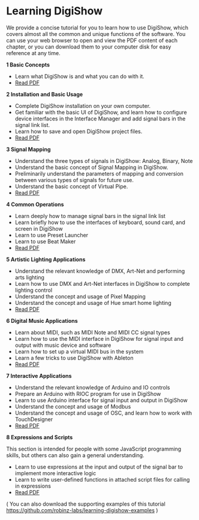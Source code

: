 # Learning DigiShow 

We provide a concise tutorial for you to learn how to use DigiShow, which covers almost all the common and unique functions of the software. 
You can use your web browser to open and view the PDF content of each chapter, or you can download them to your computer disk for easy reference at any time. 


**1 Basic Concepts** 
- Learn what DigiShow is and what you can do with it.
- [Read PDF](http://cdn.digishow.cn/digishow/tutorials/learning-digishow-en/Learning%20DigiShow%201%20Basic%20Concepts.pdf) 

**2 Installation and Basic Usage** 
- Complete DigiShow installation on your own computer.
- Get familiar with the basic UI of DigiShow, and learn how to configure device interfaces in the Interface Manager and add signal bars in the signal link list.
- Learn how to save and open DigiShow project files.
- [Read PDF](http://cdn.digishow.cn/digishow/tutorials/learning-digishow-en/Learning%20DigiShow%202%20Installation%20and%20Basic%20Usage.pdf) 

**3 Signal Mapping** 
- Understand the three types of signals in DigiShow: Analog, Binary, Note
- Understand the basic concept of Signal Mapping in DigiShow.
- Preliminarily understand the parameters of mapping and conversion between various types of signals for future use.
- Understand the basic concept of Virtual Pipe.
- [Read PDF](http://cdn.digishow.cn/digishow/tutorials/learning-digishow-en/Learning%20DigiShow%203%20Signal%20Mapping.pdf) 

**4 Common Operations** 
- Learn deeply how to manage signal bars in the signal link list
- Learn briefly how to use the interfaces of keyboard, sound card, and screen in DigiShow
- Learn to use Preset Launcher
- Learn to use Beat Maker
- [Read PDF](http://cdn.digishow.cn/digishow/tutorials/learning-digishow-en/Learning%20DigiShow%204%20Common%20Operations.pdf) 

**5 Artistic Lighting Applications** 
- Understand the relevant knowledge of DMX, Art-Net and performing arts lighting
- Learn how to use DMX and Art-Net interfaces in DigiShow to complete lighting control
- Understand the concept and usage of Pixel Mapping
- Understand the concept and usage of Hue smart home lighting
- [Read PDF](http://cdn.digishow.cn/digishow/tutorials/learning-digishow-en/Learning%20DigiShow%205%20Artistic%20Lighting%20Applications.pdf) 

**6 Digital Music Applications** 
- Learn about MIDI, such as MIDI Note and MIDI CC signal types
- Learn how to use the MIDI interface in DigiShow for signal input and output with music device and software
- Learn how to set up a virtual MIDI bus in the system
- Learn a few tricks to use DigiShow with Ableton
- [Read PDF](http://cdn.digishow.cn/digishow/tutorials/learning-digishow-en/Learning%20DigiShow%206%20Digital%20Music%20Applications.pdf) 

**7 Interactive Applications** 
- Understand the relevant knowledge of Arduino and IO controls
- Prepare an Arduino with RIOC program for use in DigiShow
- Learn to use Arduino interface for signal input and output in DigiShow
- Understand the concept and usage of Modbus
- Understand the concept and usage of OSC, and learn how to work with TouchDesigner
- [Read PDF](http://cdn.digishow.cn/digishow/tutorials/learning-digishow-en/Learning%20DigiShow%207%20Interactive%20Applications.pdf) 

**8 Expressions and Scripts** 

This section is intended for people with some JavaScript programming skills, but others can also gain a general understanding. 

- Learn to use expressions at the input and output of the signal bar to implement more interactive logic
- Learn to write user-defined functions in attached script files for calling in expressions
- [Read PDF](http://cdn.digishow.cn/digishow/tutorials/learning-digishow-en/Learning%20DigiShow%208%20Expressions%20and%20Scripts.pdf) 


( You can also download the supporting examples of this tutorial https://github.com/robinz-labs/learning-digishow-examples ) 
